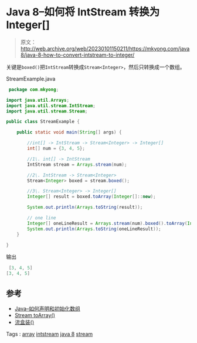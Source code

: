 # Java 8–如何将 IntStream 转换为 Integer[]

> 原文：<http://web.archive.org/web/20230101150211/https://mkyong.com/java8/java-8-how-to-convert-intstream-to-integer/>

关键是`boxed()`把`IntStream`转换成`Stream<Integer>`，然后只转换成一个数组。

StreamExample.java

```java
 package com.mkyong;

import java.util.Arrays;
import java.util.stream.IntStream;
import java.util.stream.Stream;

public class StreamExample {

    public static void main(String[] args) {

        //int[] -> IntStream -> Stream<Integer> -> Integer[]
        int[] num = {3, 4, 5};

        //1\. int[] -> IntStream
        IntStream stream = Arrays.stream(num);

        //2\. IntStream -> Stream<Integer>
        Stream<Integer> boxed = stream.boxed();

        //3\. Stream<Integer> -> Integer[]
        Integer[] result = boxed.toArray(Integer[]::new);

        System.out.println(Arrays.toString(result));

        // one line
        Integer[] oneLineResult = Arrays.stream(num).boxed().toArray(Integer[]::new);
        System.out.println(Arrays.toString(oneLineResult));
    }

} 
```

输出

```java
 [3, 4, 5]
[3, 4, 5] 
```

## 参考

*   [Java–如何声明和初始化数组](/web/20210819034029/https://mkyong.com/java/java-how-to-declare-and-initialize-an-array/)
*   [Stream toArray()](http://web.archive.org/web/20210819034029/https://docs.oracle.com/javase/8/docs/api/java/util/stream/Stream.html#toArray-java.util.function.IntFunction-)
*   [流盒装()](http://web.archive.org/web/20210819034029/https://docs.oracle.com/javase/8/docs/api/java/util/stream/IntStream.html#boxed--)

Tags : [array](http://web.archive.org/web/20210819034029/https://mkyong.com/tag/array/) [intstream](http://web.archive.org/web/20210819034029/https://mkyong.com/tag/intstream/) [java 8](http://web.archive.org/web/20210819034029/https://mkyong.com/tag/java-8/) [stream](http://web.archive.org/web/20210819034029/https://mkyong.com/tag/stream/)<input type="hidden" id="mkyong-current-postId" value="14973">